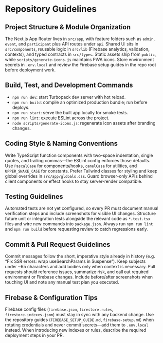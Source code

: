 # Repository Guidelines

## Project Structure & Module Organization
The Next.js App Router lives in `src/app`, with feature folders such as `admin`, `event`, and `participant` plus API routes under `api`. Shared UI sits in `src/components`, reusable logic in `src/lib` (Firebase analytics, validation, contexts), and typed contracts in `src/types`. Static assets ship from `public`, while `scripts/generate-icons.js` maintains PWA icons. Store environment secrets in `.env.local` and review the Firebase setup guides in the repo root before deployment work.

## Build, Test, and Development Commands
- `npm run dev`: start Turbopack dev server with hot reload.
- `npm run build`: compile an optimized production bundle; run before deploys.
- `npm run start`: serve the built app locally for smoke tests.
- `npm run lint`: execute ESLint across the project.
- `node scripts/generate-icons.js`: regenerate icon assets after branding changes.

## Coding Style & Naming Conventions
Write TypeScript function components with two-space indentation, single quotes, and trailing commas—the ESLint config enforces those defaults. Use `PascalCase` for components/hooks, `camelCase` for utilities, and `UPPER_SNAKE_CASE` for constants. Prefer Tailwind classes for styling and keep global overrides in `src/app/globals.css`. Guard browser-only APIs behind client components or effect hooks to stay server-render compatible.

## Testing Guidelines
Automated tests are not yet configured, so every PR must document manual verification steps and include screenshots for visible UI changes. Structure future unit or integration tests alongside the relevant code as `*.test.tsx` files and wire new commands into `package.json`. Always run `npm run lint` and `npm run build` before requesting review to catch regressions early.

## Commit & Pull Request Guidelines
Commit messages follow the short, imperative style already in history (e.g. “Fix SSR errors: wrap useSearchParams in Suspense”). Keep subjects under ~65 characters and add bodies only when context is necessary. Pull requests should reference issues, summarize risk, and call out required environment or Firebase changes. Include before/after screenshots when touching UI and note any manual test plan you executed.

## Firebase & Configuration Tips
Firebase config files (`firebase.json`, `firestore.rules`, `firestore.indexes.json`) must stay in sync with any backend change. Use the repository guides (`FIREBASE_SETUP_GUIDE.md`, `firebase-setup.md`) when rotating credentials and never commit secrets—add them to `.env.local` instead. When introducing new indexes or rules, describe the required deployment steps in your PR.
